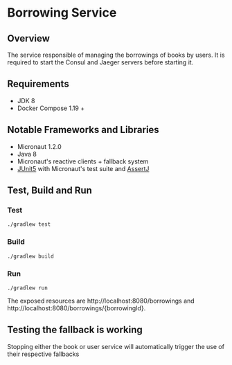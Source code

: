 # Borrowing Service

## Overview

The service responsible of managing the borrowings of books by users.
It is required to start the Consul and Jaeger servers before starting it.

## Requirements
* JDK 8
* Docker Compose 1.19 +

## Notable Frameworks and Libraries
* Micronaut 1.2.0
* Java 8
* Micronaut's reactive clients + fallback system
* [JUnit5](https://junit.org/junit5/) with Micronaut's test suite and [AssertJ](http://joel-costigliola.github.io/assertj/)

## Test, Build and Run
### Test
`./gradlew test`

### Build
`./gradlew build`

### Run
`./gradlew run`

The exposed resources are http://localhost:8080/borrowings and http://localhost:8080/borrowings/{borrowingId}.

## Testing the fallback is working

Stopping either the book or user service will automatically trigger the use of their respective fallbacks
